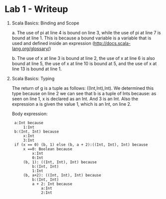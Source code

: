 # Lab 1 - Writeup

1. Scala Basics: Binding and Scope 
	
	a. The use of pi at line 4  is bound on line 3, while the use of pi at line 7 is bound at line 1. This is because a bound variable is a variable that is used and defined inside an expression (http://docs.scala-lang.org/glossary/)
	
	b. The use of x at line 3 is bound at line 2, the use of x at line 6 is also bound at line 5, the use of x at line 10 is bound at 5, and the use of x at line 13 is bound at line 1.

2. Scala Basics: Typing

	The return of g is a tuple as follows: ((Int,Int),Int). We determined this type because on line 2 we can see that b is a tuple of Ints because: as seen on line 1, x is declared as an Int. And 3 is an Int.
	Also the expression a is given the value 1, which is an Int, on line 2.

	Body expression:
		
		a:Int because 
			1:Int
		b:(Int, Int) because
			x:Int
			3:Int
		if (x == 0) (b, 1) else (b, a + 2):((Int, Int), Int) because
			x ==0: Boolean because 
				x:Int
				0:Int
			(b, 1): ((Int, Int), Int) because
				b:(Int, Int) 
				1:Int
			(b, a+2): ((Int, Int), Int) because
				b:(Int, Int)
				a + 2: Int because
					a:Int
					2:Int



	





